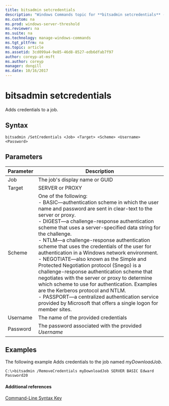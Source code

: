 ```yaml
---
title: bitsadmin setcredentials
description: "Windows Commands topic for **bitsadmin setcredentials** - adds credentials to a job."
ms.custom: na
ms.prod: windows-server-threshold
ms.reviewer: na
ms.suite: na
ms.technology: manage-windows-commands
ms.tgt_pltfrm: na
ms.topic: article
ms.assetid: 3cd099a4-9e85-46d8-8527-edb6dfab7f97
author: coreyp-at-msft
ms.author: coreyp
manager: dongill
ms.date: 10/16/2017
---
```


# bitsadmin setcredentials



Adds credentials to a job.

## Syntax

```
bitsadmin /SetCredentials <Job> <Target> <Scheme> <Username> <Password>
```

## Parameters

|Parameter|Description|
|---------|-----------|
|Job|The job's display name or GUID|
|Target|SERVER or PROXY|
|Scheme|One of the following:</br>-   BASIC—authentication scheme in which the user name and password are sent in clear-text to the server or proxy.</br>-   DIGEST—a challenge-response authentication scheme that uses a server-specified data string for the challenge.</br>-   NTLM—a challenge-response authentication scheme that uses the credentials of the user for authentication in a Windows network environment.</br>-   NEGOTIATE—also known as the Simple and Protected Negotiation protocol (Snego) is a challenge-response authentication scheme that negotiates with the server or proxy to determine which scheme to use for authentication. Examples are the Kerberos protocol and NTLM.</br>-   PASSPORT—a centralized authentication service provided by Microsoft that offers a single logon for member sites.|
|Username|The name of the provided credentials|
|Password|The password associated with the provided *Username*|

## <a name="BKMK_examples"></a>Examples

The following example Adds credentials to the job named *myDownloadJob*.
```
C:\>bitsadmin /RemoveCredentials myDownloadJob SERVER BASIC Edward Password20
```

#### Additional references

[Command-Line Syntax Key](command-line-syntax-key.md)